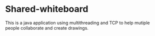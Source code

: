 # Shared-whiteboard

This is a java application using multithreading and TCP to help mutiple people collaborate and create drawings.
